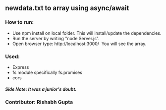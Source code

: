 ## newdata.txt to array using async/await

### How to run:
- Use npm install on local folder. This will install/update the dependencies.  
- Run the server by writing "node Server.js". 
- Open browser type: http://localhost:3000/  You will see the array.

### Used: 

- Express
- fs module specifically fs.promises
- cors

##### Side Note: It was a junior's doubt.
### Contributor: Rishabh Gupta
